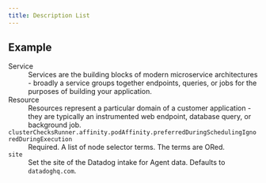```yaml
---
title: Description List
---
```

<div id="mdoc-content" class="customizable"><article>
  <h2 id="example">Example</h2>
  <dl>
    <dt>Service</dt>
    <dd>
      Services are the building blocks of modern microservice architectures -
      broadly a service groups together endpoints, queries, or jobs for the
      purposes of building your application.
    </dd>
    <dt>Resource</dt>
    <dd>
      Resources represent a particular domain of a customer application - they
      are typically an instrumented web endpoint, database query, or background
      job.
    </dd>
    <dt>
      <code
        >clusterChecksRunner.affinity.podAffinity.preferredDuringSchedulingIgnoredDuringExecution</code
      >
    </dt>
    <dd>Required. A list of node selector terms. The terms are ORed.</dd>
    <dt><code>site</code></dt>
    <dd>
      Set the site of the Datadog intake for Agent data. Defaults to
      <code>datadoghq.com</code>.
    </dd>
  </dl>
</article>
</div>
<div x-init='    const initPage = () => clientPrefsManager.initialize({});    if (document.readyState === "complete" || document.readyState === "interactive") {      setTimeout(initPage, 1);    } else {      document.addEventListener("DOMContentLoaded", initPage);    }  '></div>